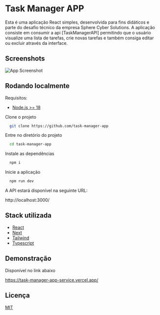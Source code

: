 # Task Manager APP

Esta é uma aplicação React simples, desenvolvida para fins didáticos e parte do desafio técnico da empresa Sphere Cyber Solutions. A aplicação consiste em consumir a api [TaskManagerAPI] permitindo que o usuário visualize uma lista de tarefas, crie novas tarefas e também consiga editar ou excluir através da interface.

## Screenshots

![App Screenshot](https://raw.githubusercontent.com/fomes/task-manager-app/master/public/prev.jpeg)

## Rodando localmente

Requisitos:

- [Node.js >= 18](https://nodejs.org/en)

Clone o projeto

```bash
  git clone https://github.com/task-manager-app

```

Entre no diretório do projeto

```bash
  cd task-manager-app

```

Instale as dependências

```bash
  npm i
```

Inicie a aplicação

```bash
  npm run dev
```

A API estará disponível na seguinte URL:

http://localhost:3000/

## Stack utilizada

- [React](https://react.dev/)
- [Next](https://nextjs.org/)
- [Tailwind](https://tailwindcss.com/)
- [Typescript](https://www.typescriptlang.org/)

## Demonstração

Disponível no link abaixo

https://task-manager-app-service.vercel.app/

## Licença

[MIT](https://choosealicense.com/licenses/mit/)
